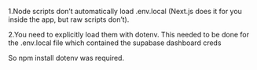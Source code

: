 1.Node scripts don’t automatically load .env.local (Next.js does it for you inside the app, but raw scripts don’t).

2.You need to explicitly load them with dotenv. This needed to be done for the .env.local file which contained the supabase dashboard creds

So npm install dotenv was required.